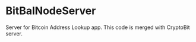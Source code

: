 # BitBalNodeServer
Server for Bitcoin Address Lookup app. This code is merged with CryptoBit server.
